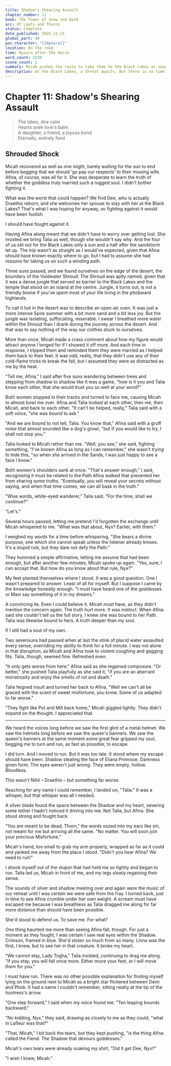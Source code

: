 ```yaml
---
title: Shadow's Shearing Assault
chapter_number: 11
book: The Tower of Snow and Wind
arc: Of Leafs and Thorns
status: Complete
date_published: 2025-11-25
global_part: 40
pov_character: "[[Nyxara]]"
location: On the road
time: Nyxara after the Aerie
word_count: 1538
scene_count: 1
summary: Micah pushes the route to take them to the Black Lakes as soon as possible, but the journey is hard and leads the team into a trap.
description: At the Black Lakes, a threat awaits. But there is no time to think, only run.
---
```

# Chapter 11: Shadow's Shearing Assault
> The lakes, dire calm  
> Hearts seek love's balm  
> A daughter, a friend, a joyous bond  
> Eternally, entirely fond
## Shrouded Shock
Micah recovered as well as one might, barely waiting for the sun to end before begging that we should 'go pay our respects' to their missing wife. Afina, of course, was all for it. She was desperate to learn the truth of whether the goddess truly married such a rugged soul. I didn't bother fighting it.

What was the worst that could happen? We find Dee, who is actually Draethis reborn, and she welcomes her spouse to stay with her at the Black Lakes? That's what I was hoping for anyway, so fighting against it would have been foolish.

I should have fought against it.

Having Afina along meant that we didn't have to worry over getting lost. She insisted we bring Talia as well, though she wouldn't say why. And the four of us set out for the Black Lakes only a sun and a half after the sandstorm let up. The trip wasn't as straight as I would've expected, given that Afina should have known exactly where to go, but I had to assume she had reasons for taking us on such a winding path.

Three suns passed, and we found ourselves on the edge of the desert, the boundary of the Voidwater Shroud. The Shroud was aptly named, given that it was a dense jungle that served as barrier to the Black Lakes and the temple that stood on an island at the centre. Jungle, it turns out, is not a friendly biome if you've spent most of your life living in the phobward highlands.

To call it hot in the desert was to describe an open-air oven. It was just a more intense Spire summer with a bit more sand and a bit less joy. But the jungle was isolating, suffocating, miserable. I swear I breathed more water within the Shroud than I drank during the journey across the desert. And that was to say nothing of the way our clothes stuck to ourselves.

More than once, Micah made a crass comment about how my figure would attract anyone I longed for if I showed it off more. And each time in response, I tripped them and reminded them they were married as I helped them back to their feet. It was odd, really, that they didn't use any of their cold-flame tricks to break the fall, but I assumed they were as distracted as me by the heat.

"Tell me, Afina," I said after five suns wandering between trees and stepping from shadow to shadow like it was a game, "how is it you and Talia know each other, that she would trust you so well at your word?"

Both women stopped in their tracks and turned to face me, causing Micah to almost bowl me over. Afina and Talia looked at each other, then me, then Micah, and back to each other. "It can't be helped, really," Talia said with a soft voice, "she was bound to ask."

"And we are bound to not tell, Talia. You know that," Afina said with a gruff noise that almost sounded like a dog's growl, "but if you would like to try, I shall not stop you."

Talia looked to Micah rather than me. "Well, you see," she said, fighting something, "I've known Afina as long as I can remember," she wasn't *trying* to hide this, "so when she arrived in the Sands, I was just happy to see a face I know."

Both women's shoulders sank at once. "That's answer enough," I said, recognising it must be related to the Path Afina walked that prevented her from sharing some truths. "Eventually, you will reveal your secrets without saying, and when that time comes, we can all bask in the truth."

"Wise words, white-eyed wanderer," Talia said. "For the time, shall we continue?"

"Let's."

Several hours passed, letting me pretend I'd forgotten the exchange until Micah whispered to me. "What was that about, Nyx? Earlier, with them."

I weighed my words for a time before whispering, "She bears a divine purpose, one which she cannot speak unless the listener already knows. It's a stupid rule, but they dare not defy the Path."

They hummed a simple affirmative, letting me assume that had been enough, but after another few minutes, Micah spoke up again. "Yes, sure, I can accept that. But how do you know about that rule, Nyx?"

My feet planted themselves where I stood. It was a good question. One I wasn't prepared to answer. Least of all for myself. But I suppose I came by the knowledge honestly enough. "I must have heard one of the goddesses or Mavi say something of it in my dreams."

A convincing lie. Even I could believe it. Micah must have, as they didn't mention the concern again. The truth hurt more. It was instinct. When Afina said she couldn't tell us the full story, I knew she was bound to her Path. Talia was likewise bound to hers. A truth deeper than my soul.

If I still had a soul of my own.

Two sevensuns had passed when at last the stink of placid water assaulted every sense, overriding my ability to think for a full minute. I was not alone in that disruption, as Micah and Afina took to violent coughing and gagging fits. Talia, though, seemed fine. Refreshed even.

"It only gets worse from here," Afina said as she regained composure. "Or better," she pushed Talia playfully as she said it, "if you are an aberrant monstrosity and enjoy the smells of rot and death."

Talia feigned insult and turned her back to Afina, "Well we can't all be graced with the scent of sweet misfortune, you know. Some of us adapted to far worse."

"They fight like Pot and Mill back home," Micah giggled lightly. They didn't expand on the thought. I appreciated that.

---
We heard the voices long before we saw the first glint of a metal helmet. We saw the helmets long before we saw the queen's banners. We saw the queen's banners at the same moment some great fear gripped my soul, begging me to turn and run, as fast as possible, to escape.

I did turn. And I moved to run. But it was too late. *It* stood where my escape should have been. Shadow stealing the face of Eliana Primrose. Darkness given form. The eyes weren't just wrong. They were empty, hollow. Bloodless.

This wasn't Nihil &ndash; Draethis &ndash; but something far worse.

Reaching for any name I could remember, I landed on, "Talia." It was a whisper, but that whisper was all I needed.

A silver blade found the space between the Shadow and my heart, severing some tether I hadn't noticed it driving into me. Not Talia, but Afina. She stood strong and fought back.

"You are meant to be dead, Thorn," the words oozed into my ears like sin, not meant for me but arriving all the same. "No matter. You will soon join your precious Misfortune."

Micah's hand, too small to grab my arm properly, wrapped as far as it could and yanked me away from the place I stood. "Didn't you hear Afina? We need to run!"

I shook myself out of the stupor that had held me so tightly and began to run. Talia led us, Micah in front of me, and my legs slowly regaining their sense.

The sounds of silver and shadow meeting over and again were the music of our retreat until I was certain we were safe from the fray. I turned back, just in time to see Afina crumble under her own weight. A scream must have escaped me because I was breathless as Talia dragged me along for far more distance than should have been possible.

She'd stood to defend us. To save me. For what?

One thing haunted me more than seeing Afina fall, though. For just a moment as they fought, I was certain I saw real eyes within the Shadow. Crimson, framed in blue. She'd stolen so much from so many. Linna was the first, I knew, but to see her in that creature. It broke my heart.

"We cannot stay, Lady Togha," Talia insisted, continuing to drag me along. "If you stay, you will fall once more. Either move your feet, or I will move them for you."

I must have run. There was no other possible explanation for finding myself lying on the ground next to Micah as a bright star flickered between Deim and Phob. It had a name I couldn't remember, sitting neatly at the tip of the huntress's arrow.

"One step forward," I said when my voice found me. "Ten leaping bounds backward."

"No kidding, Nyx," they said, drawing as closely to me as they could, "what in Lafleur was that?"

"That, Micah," I bit back the tears, but they kept pushing, "is the thing Afina called the Fiend. The Shadow that devours goddesses."

Micah's own tears were already soaking my shirt, "Did it get Dee, Nyx?"

"I wish I knew, Micah."

